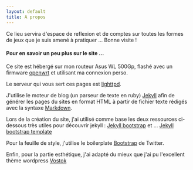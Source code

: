 ```yaml
---
layout: default
title: A propos
---
```






<div class="article">


<p>Ce lieu servira d'espace de reflexion et de comptes sur toutes les formes de jeux que je suis amené à pratiquer ...
Bonne visite !</p>


<h4> Pour en savoir un peu plus sur le site ...</h4>

<p>Ce site est hébergé sur mon routeur Asus WL 500Gp, flashé avec un firmware <a href="https://openwrt.org/">openwrt</a> et utilisant ma connexion perso.</p>

<p>Le serveur qui vous sert ces pages est <a href="http://www.lighttpd.net/">lighttpd</a>.</p>

<p>J'utilise le moteur de blog (un parseur de texte en ruby) <a href="https://github.com/mojombo/jekyll">Jekyll</a> afin de générer les pages du sites en format HTML à partir de fichier texte rédigés avec la syntaxe <a href="http://daringfireball.net/projects/markdown/syntax">Markdown</a>.</p>

<p>Lors de la création du site, j'ai utilisé comme base les deux ressources ci-dessous très utiles pour découvrir jekyll : <a href="http://jekyllbootstrap.com">Jekyll bootstrap</a> et ... <a href="https://github.com/jgritman/Jekyll-Bootstrap-Template">Jekyll bootstrap template</a></p>

<p>Pour la feuille de style, j'utilise le boilerplate <a href="http://twitter.github.com/bootstrap/">Bootstrap</a> de Twitter.</p>

<p>Enfin, pour la partie esthétique, j'ai adapté du mieux que j'ai pu l'excellent thème wordpress <a href="http://www.vostoktheme.com/">Vostok</a></p>
</div>





